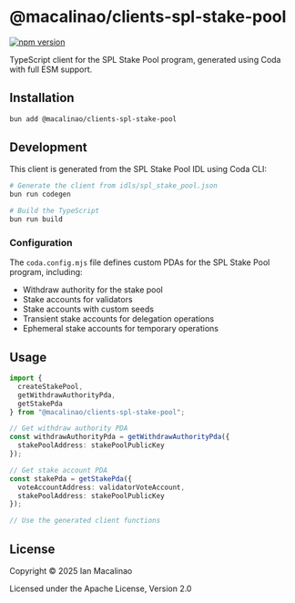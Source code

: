 # @macalinao/clients-spl-stake-pool

[![npm version](https://img.shields.io/npm/v/@macalinao/clients-spl-stake-pool.svg)](https://www.npmjs.com/package/@macalinao/clients-spl-stake-pool)

TypeScript client for the SPL Stake Pool program, generated using Coda with full ESM support.

## Installation

```bash
bun add @macalinao/clients-spl-stake-pool
```

## Development

This client is generated from the SPL Stake Pool IDL using Coda CLI:

```bash
# Generate the client from idls/spl_stake_pool.json
bun run codegen

# Build the TypeScript
bun run build
```

### Configuration

The `coda.config.mjs` file defines custom PDAs for the SPL Stake Pool program, including:

- Withdraw authority for the stake pool
- Stake accounts for validators
- Stake accounts with custom seeds
- Transient stake accounts for delegation operations
- Ephemeral stake accounts for temporary operations

## Usage

```typescript
import { 
  createStakePool, 
  getWithdrawAuthorityPda,
  getStakePda 
} from "@macalinao/clients-spl-stake-pool";

// Get withdraw authority PDA
const withdrawAuthorityPda = getWithdrawAuthorityPda({ 
  stakePoolAddress: stakePoolPublicKey 
});

// Get stake account PDA
const stakePda = getStakePda({
  voteAccountAddress: validatorVoteAccount,
  stakePoolAddress: stakePoolPublicKey
});

// Use the generated client functions
```

## License

Copyright © 2025 Ian Macalinao

Licensed under the Apache License, Version 2.0
